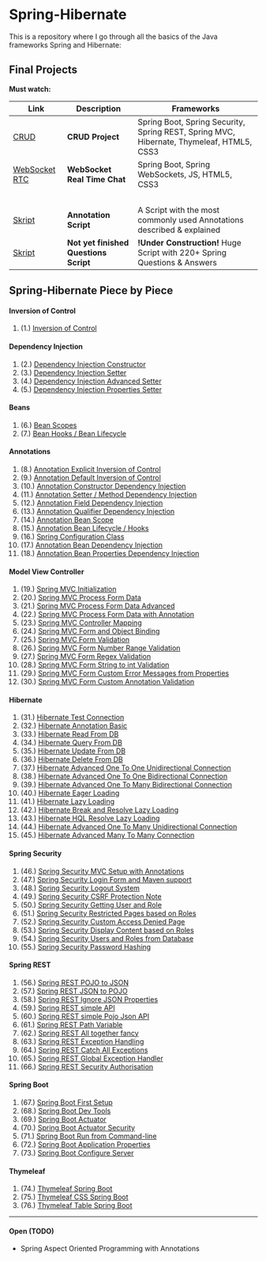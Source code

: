 # Spring-Hibernate


This is a repository where I go through all the basics of the Java frameworks Spring and Hibernate:

## Final Projects
**Must watch:**

Link | Description | Frameworks
----|----|----
[CRUD](https://github.com/mschoeffel/Spring-Hibernate/tree/master/src/spring/FinalCRUD) | **CRUD Project** | Spring Boot, Spring Security, Spring REST, Spring MVC, Hibernate, Thymeleaf, HTML5, CSS3
[WebSocket RTC](https://github.com/mschoeffel/Spring-Hibernate/tree/master/src/spring/FinalWebSocketRTC) | **WebSocket Real Time Chat** | Spring Boot, Spring WebSockets, JS, HTML5, CSS3
&nbsp; | &nbsp; | &nbsp;
[Skript](https://github.com/mschoeffel/Spring-Hibernate/tree/master/src/spring/Scripts/Annotations.md) | **Annotation Script** | A Script with the most commonly used Annotations described & explained
[Skript](https://github.com/mschoeffel/Spring-Hibernate/tree/master/src/spring/Scripts/QuestionsSpring.md) | **Not yet finished Questions Script** | **!Under Construction!** Huge Script with 220+ Spring Questions & Answers


## Spring-Hibernate Piece by Piece
#### Inversion of Control
1. (1.) [Inversion of Control](https://github.com/mschoeffel/Spring-Hibernate/tree/master/src/spring/InversionOfControl)
#### Dependency Injection
1. (2.) [Dependency Injection Constructor](https://github.com/mschoeffel/Spring-Hibernate/tree/master/src/spring/DependencyInjectionConstructor)
2. (3.) [Dependency Injection Setter](https://github.com/mschoeffel/Spring-Hibernate/tree/master/src/spring/DependencyInjectionSetter)
3. (4.) [Dependency Injection Advanced Setter](https://github.com/mschoeffel/Spring-Hibernate/tree/master/src/spring/DependencyInjectionAdvancedSetter)
4. (5.) [Dependency Injection Properties Setter](https://github.com/mschoeffel/Spring-Hibernate/tree/master/src/spring/DependencyInjectionPropertiesSetter)
#### Beans
1. (6.) [Bean Scopes](https://github.com/mschoeffel/Spring-Hibernate/tree/master/src/spring/BeanScopes)
2. (7.) [Bean Hooks / Bean Lifecycle](https://github.com/mschoeffel/Spring-Hibernate/tree/master/src/spring/BeanHooks)
#### Annotations
1. (8.) [Annotation Explicit Inversion of Control](https://github.com/mschoeffel/Spring-Hibernate/tree/master/src/spring/AnnotationExplicitIoC)
2. (9.) [Annotation Default Inversion of Control](https://github.com/mschoeffel/Spring-Hibernate/tree/master/src/spring/AnnotationDefaultIoC)
3. (10.) [Annotation Constructor Dependency Injection](https://github.com/mschoeffel/Spring-Hibernate/tree/master/src/spring/AnnotationConstructorDI)
4. (11.) [Annotation Setter / Method Dependency Injection](https://github.com/mschoeffel/Spring-Hibernate/tree/master/src/spring/AnnotationSetterDI)
5. (12.) [Annotation Field Dependency Injection](https://github.com/mschoeffel/Spring-Hibernate/tree/master/src/spring/AnnotationFieldDI)
6. (13.) [Annotation Qualifier Dependency Injection](https://github.com/mschoeffel/Spring-Hibernate/tree/master/src/spring/AnnotationQualifierDI)
7. (14.) [Annotation Bean Scope](https://github.com/mschoeffel/Spring-Hibernate/tree/master/src/spring/AnnotationBeanScope)
8. (15.) [Annotation Bean Lifecycle / Hooks](https://github.com/mschoeffel/Spring-Hibernate/tree/master/src/spring/AnnotationBeanLifecycle)
9. (16.) [Spring Configuration Class](https://github.com/mschoeffel/Spring-Hibernate/tree/master/src/spring/SpringConfigClass)
10. (17.) [Annotation Bean Dependency Injection](https://github.com/mschoeffel/Spring-Hibernate/tree/master/src/spring/AnnotationBeanDI)
1. (18.) [Annotation Bean Properties Dependency Injection](https://github.com/mschoeffel/Spring-Hibernate/tree/master/src/spring/AnnotationBeanPropertiesDI)
#### Model View Controller
1. (19.) [Spring MVC Initialization](https://github.com/mschoeffel/Spring-Hibernate/tree/master/src/spring/MVC)
2. (20.) [Spring MVC Process Form Data](https://github.com/mschoeffel/Spring-Hibernate/tree/master/src/spring/MVC)
3. (21.) [Spring MVC Process Form Data Advanced](https://github.com/mschoeffel/Spring-Hibernate/tree/master/src/spring/MVC)
4. (22.) [Spring MVC Process Form Data with Annotation](https://github.com/mschoeffel/Spring-Hibernate/tree/master/src/spring/MVC)
5. (23.) [Spring MVC Controller Mapping](https://github.com/mschoeffel/Spring-Hibernate/tree/master/src/spring/MVC)
6. (24.) [Spring MVC Form and Object Binding](https://github.com/mschoeffel/Spring-Hibernate/tree/master/src/spring/MVC)
7. (25.) [Spring MVC Form Validation](https://github.com/mschoeffel/Spring-Hibernate/tree/master/src/spring/MVC)
8. (26.) [Spring MVC Form Number Range Validation](https://github.com/mschoeffel/Spring-Hibernate/tree/master/src/spring/MVC)
9. (27.) [Spring MVC Form Regex Validation](https://github.com/mschoeffel/Spring-Hibernate/tree/master/src/spring/MVC)
10. (28.) [Spring MVC Form String to int Validation](https://github.com/mschoeffel/Spring-Hibernate/tree/master/src/spring/MVC)
11. (29.) [Spring MVC Form Custom Error Messages from Properties](https://github.com/mschoeffel/Spring-Hibernate/tree/master/src/spring/MVC)
12. (30.) [Spring MVC Form Custom Annotation Validation](https://github.com/mschoeffel/Spring-Hibernate/tree/master/src/spring/MVC)
#### Hibernate
1. (31.) [Hibernate Test Connection](https://github.com/mschoeffel/Spring-Hibernate/tree/master/src/spring/Hibernate/Test)
2. (32.) [Hibernate Annotation Basic](https://github.com/mschoeffel/Spring-Hibernate/tree/master/src/spring/Hibernate/AnnotationBasic)
3. (33.) [Hibernate Read From DB](https://github.com/mschoeffel/Spring-Hibernate/tree/master/src/spring/Hibernate/ReadObject)
4. (34.) [Hibernate Query From DB](https://github.com/mschoeffel/Spring-Hibernate/tree/master/src/spring/Hibernate/QueryObject)
5. (35.) [Hibernate Update From DB](https://github.com/mschoeffel/Spring-Hibernate/tree/master/src/spring/Hibernate/UpdateObject)
6. (36.) [Hibernate Delete From DB](https://github.com/mschoeffel/Spring-Hibernate/tree/master/src/spring/Hibernate/DeleteObject)
7. (37.) [Hibernate Advanced One To One Unidirectional Connection](https://github.com/mschoeffel/Spring-Hibernate/tree/master/src/spring/Hibernate/OneToOneUni)
8. (38.) [Hibernate Advanced One To One Bidirectional Connection](https://github.com/mschoeffel/Spring-Hibernate/tree/master/src/spring/Hibernate/OneToOneBi)
9. (39.) [Hibernate Advanced One To Many Bidirectional Connection](https://github.com/mschoeffel/Spring-Hibernate/tree/master/src/spring/Hibernate/OneToManyBi)
10. (40.) [Hibernate Eager Loading](https://github.com/mschoeffel/Spring-Hibernate/tree/master/src/spring/Hibernate/EagerLoading)
11. (41.) [Hibernate Lazy Loading](https://github.com/mschoeffel/Spring-Hibernate/tree/master/src/spring/Hibernate/LazyLoading)
12. (42.) [Hibernate Break and Resolve Lazy Loading](https://github.com/mschoeffel/Spring-Hibernate/tree/master/src/spring/Hibernate/LazyLoading)
13. (43.) [Hibernate HQL Resolve Lazy Loading](https://github.com/mschoeffel/Spring-Hibernate/tree/master/src/spring/Hibernate/LazyLoading)
14. (44.) [Hibernate Advanced One To Many Unidirectional Connection](https://github.com/mschoeffel/Spring-Hibernate/tree/master/src/spring/Hibernate/OneToManyUni)
15. (45.) [Hibernate Advanced Many To Many Connection](https://github.com/mschoeffel/Spring-Hibernate/tree/master/src/spring/Hibernate/ManyToMany)
#### Spring Security
1. (46.) [Spring Security MVC Setup with Annotations](https://github.com/mschoeffel/Spring-Hibernate/tree/master/src/spring/Security)
2. (47.) [Spring Security Login Form and Maven support](https://github.com/mschoeffel/Spring-Hibernate/tree/master/src/spring/Security)
3. (48.) [Spring Security Logout System](https://github.com/mschoeffel/Spring-Hibernate/tree/master/src/spring/Security)
4. (49.) [Spring Security CSRF Protection Note](https://github.com/mschoeffel/Spring-Hibernate/tree/master/src/spring/Security)
5. (50.) [Spring Security Getting User and Role](https://github.com/mschoeffel/Spring-Hibernate/tree/master/src/spring/Security)
6. (51.) [Spring Security Restricted Pages based on Roles](https://github.com/mschoeffel/Spring-Hibernate/tree/master/src/spring/Security)
7. (52.) [Spring Security Custom Access Denied Page](https://github.com/mschoeffel/Spring-Hibernate/tree/master/src/spring/Security)
8. (53.) [Spring Security Display Content based on Roles](https://github.com/mschoeffel/Spring-Hibernate/tree/master/src/spring/Security)
9. (54.) [Spring Security Users and Roles from Database](https://github.com/mschoeffel/Spring-Hibernate/tree/master/src/spring/Security)
10. (55.) [Spring Security Password Hashing](https://github.com/mschoeffel/Spring-Hibernate/tree/master/src/spring/Security)
#### Spring REST
1. (56.) [Spring REST POJO to JSON](https://github.com/mschoeffel/Spring-Hibernate/tree/master/src/spring/REST)
2. (57.) [Spring REST JSON to POJO](https://github.com/mschoeffel/Spring-Hibernate/tree/master/src/spring/REST)
3. (58.) [Spring REST Ignore JSON Properties](https://github.com/mschoeffel/Spring-Hibernate/tree/master/src/spring/REST)
4. (59.) [Spring REST simple API](https://github.com/mschoeffel/Spring-Hibernate/tree/master/src/spring/REST)
5. (60.) [Spring REST simple Pojo Json API](https://github.com/mschoeffel/Spring-Hibernate/tree/master/src/spring/REST)
6. (61.) [Spring REST Path Variable](https://github.com/mschoeffel/Spring-Hibernate/tree/master/src/spring/REST)
7. (62.) [Spring REST All together fancy](https://github.com/mschoeffel/Spring-Hibernate/tree/master/src/spring/REST)
8. (63.) [Spring REST Exception Handling](https://github.com/mschoeffel/Spring-Hibernate/tree/master/src/spring/REST)
9. (64.) [Spring REST Catch All Exceptions](https://github.com/mschoeffel/Spring-Hibernate/tree/master/src/spring/REST)
10. (65.) [Spring REST Global Exception Handler](https://github.com/mschoeffel/Spring-Hibernate/tree/master/src/spring/REST)
11. (66.) [Spring REST Security Authorisation](https://github.com/mschoeffel/Spring-Hibernate/tree/master/src/spring/REST)
#### Spring Boot
1. (67.) [Spring Boot First Setup](https://github.com/mschoeffel/Spring-Hibernate/tree/master/src/spring/SpringBoot)
2. (68.) [Spring Boot Dev Tools](https://github.com/mschoeffel/Spring-Hibernate/tree/master/src/spring/SpringBoot)
3. (69.) [Spring Boot Actuator](https://github.com/mschoeffel/Spring-Hibernate/tree/master/src/spring/SpringBoot)
4. (70.) [Spring Boot Actuator Security](https://github.com/mschoeffel/Spring-Hibernate/tree/master/src/spring/SpringBoot)
5. (71.) [Spring Boot Run from Command-line](https://github.com/mschoeffel/Spring-Hibernate/tree/master/src/spring/SpringBoot)
6. (72.) [Spring Boot Application Properties](https://github.com/mschoeffel/Spring-Hibernate/tree/master/src/spring/SpringBoot)
7. (73.) [Spring Boot Configure Server](https://github.com/mschoeffel/Spring-Hibernate/tree/master/src/spring/SpringBoot)
#### Thymeleaf
1. (74.) [Thymeleaf Spring Boot](https://github.com/mschoeffel/Spring-Hibernate/tree/master/src/spring/Thymeleaf)
2. (75.) [Thymeleaf CSS Spring Boot](https://github.com/mschoeffel/Spring-Hibernate/tree/master/src/spring/Thymeleaf)
3. (76.) [Thymeleaf Table Spring Boot](https://github.com/mschoeffel/Spring-Hibernate/tree/master/src/spring/Thymeleaf)
----
#### Open  (TODO)
* Spring Aspect Oriented Programming with Annotations